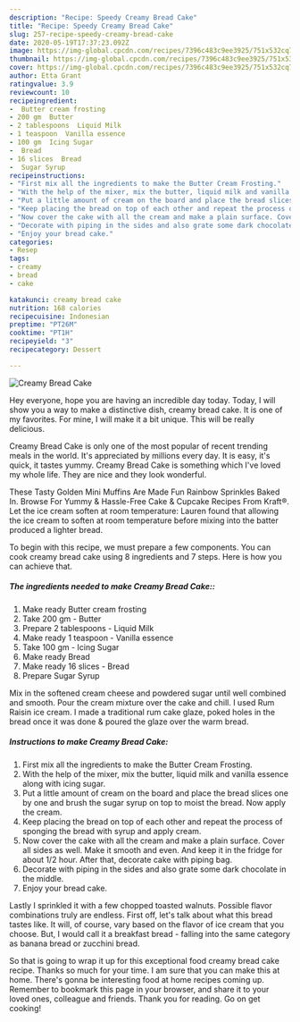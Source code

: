 ```yaml
---
description: "Recipe: Speedy Creamy Bread Cake"
title: "Recipe: Speedy Creamy Bread Cake"
slug: 257-recipe-speedy-creamy-bread-cake
date: 2020-05-19T17:37:23.092Z
image: https://img-global.cpcdn.com/recipes/7396c483c9ee3925/751x532cq70/creamy-bread-cake-recipe-main-photo.jpg
thumbnail: https://img-global.cpcdn.com/recipes/7396c483c9ee3925/751x532cq70/creamy-bread-cake-recipe-main-photo.jpg
cover: https://img-global.cpcdn.com/recipes/7396c483c9ee3925/751x532cq70/creamy-bread-cake-recipe-main-photo.jpg
author: Etta Grant
ratingvalue: 3.9
reviewcount: 10
recipeingredient:
-  Butter cream frosting
- 200 gm  Butter
- 2 tablespoons  Liquid Milk
- 1 teaspoon  Vanilla essence
- 100 gm  Icing Sugar
-  Bread
- 16 slices  Bread
-  Sugar Syrup
recipeinstructions:
- "First mix all the ingredients to make the Butter Cream Frosting."
- "With the help of the mixer, mix the butter, liquid milk and vanilla essence along with icing sugar."
- "Put a little amount of cream on the board and place the bread slices one by one and brush the sugar syrup on top to moist the bread. Now apply the cream."
- "Keep placing the bread on top of each other and repeat the process of sponging the bread with syrup and apply cream."
- "Now cover the cake with all the cream and make a plain surface. Cover all sides as well. Make it smooth and even. And keep it in the fridge for about 1/2 hour. After that, decorate cake with piping bag."
- "Decorate with piping in the sides and also grate some dark chocolate in the middle."
- "Enjoy your bread cake."
categories:
- Resep
tags:
- creamy
- bread
- cake

katakunci: creamy bread cake
nutrition: 168 calories
recipecuisine: Indonesian
preptime: "PT26M"
cooktime: "PT1H"
recipeyield: "3"
recipecategory: Dessert

---
```



![Creamy Bread Cake](https://img-global.cpcdn.com/recipes/7396c483c9ee3925/751x532cq70/creamy-bread-cake-recipe-main-photo.jpg)

Hey everyone, hope you are having an incredible day today. Today, I will show you a way to make a distinctive dish, creamy bread cake. It is one of my favorites. For mine, I will make it a bit unique. This will be really delicious.

Creamy Bread Cake is only one of the most popular of recent trending meals in the world. It's appreciated by millions every day. It is easy, it's quick, it tastes yummy. Creamy Bread Cake is something which I've loved my whole life. They are nice and they look wonderful.

These Tasty Golden Mini Muffins Are Made Fun Rainbow Sprinkles Baked In. Browse For Yummy &amp; Hassle-Free Cake &amp; Cupcake Recipes From Kraft®. Let the ice cream soften at room temperature: Lauren found that allowing the ice cream to soften at room temperature before mixing into the batter produced a lighter bread.


To begin with this recipe, we must prepare a few components. You can cook creamy bread cake using 8 ingredients and 7 steps. Here is how you can achieve that.

##### The ingredients needed to make Creamy Bread Cake::

1. Make ready  Butter cream frosting
1. Take 200 gm - Butter
1. Prepare 2 tablespoons - Liquid Milk
1. Make ready 1 teaspoon - Vanilla essence
1. Take 100 gm - Icing Sugar
1. Make ready  Bread
1. Make ready 16 slices - Bread
1. Prepare  Sugar Syrup


Mix in the softened cream cheese and powdered sugar until well combined and smooth. Pour the cream mixture over the cake and chill. I used Rum Raisin ice cream. I made a traditional rum cake glaze, poked holes in the bread once it was done &amp; poured the glaze over the warm bread. 

##### Instructions to make Creamy Bread Cake:

1. First mix all the ingredients to make the Butter Cream Frosting.
1. With the help of the mixer, mix the butter, liquid milk and vanilla essence along with icing sugar.
1. Put a little amount of cream on the board and place the bread slices one by one and brush the sugar syrup on top to moist the bread. Now apply the cream.
1. Keep placing the bread on top of each other and repeat the process of sponging the bread with syrup and apply cream.
1. Now cover the cake with all the cream and make a plain surface. Cover all sides as well. Make it smooth and even. And keep it in the fridge for about 1/2 hour. After that, decorate cake with piping bag.
1. Decorate with piping in the sides and also grate some dark chocolate in the middle.
1. Enjoy your bread cake.


Lastly I sprinkled it with a few chopped toasted walnuts. Possible flavor combinations truly are endless. First off, let&#39;s talk about what this bread tastes like. It will, of course, vary based on the flavor of ice cream that you choose. But, I would call it a breakfast bread - falling into the same category as banana bread or zucchini bread. 

So that is going to wrap it up for this exceptional food creamy bread cake recipe. Thanks so much for your time. I am sure that you can make this at home. There's gonna be interesting food at home recipes coming up. Remember to bookmark this page in your browser, and share it to your loved ones, colleague and friends. Thank you for reading. Go on get cooking!
